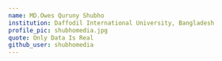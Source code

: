 ```yaml
---
name: MD.Owes Quruny Shubho
institution: Daffodil International University, Bangladesh
profile_pic: shubhomedia.jpg
quote: Only Data Is Real
github_user: shubhomedia
---
```

